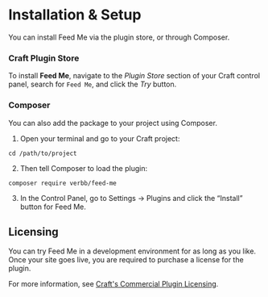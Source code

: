 # Installation & Setup
You can install Feed Me via the plugin store, or through Composer.

### Craft Plugin Store
To install **Feed Me**, navigate to the _Plugin Store_ section of your Craft control panel, search for `Feed Me`, and click the _Try_ button.

### Composer
You can also add the package to your project using Composer.

1. Open your terminal and go to your Craft project:
```
cd /path/to/project
```
2. Then tell Composer to load the plugin:
```
composer require verbb/feed-me
```
3. In the Control Panel, go to Settings → Plugins and click the “Install” button for Feed Me.

## Licensing
You can try Feed Me in a development environment for as long as you like. Once your site goes live, you are required to purchase a license for the plugin.

For more information, see [Craft's Commercial Plugin Licensing](https://docs.craftcms.com/v3/plugins.html#commercial-plugin-licensing).
